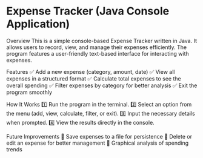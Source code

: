 # Expense Tracker (Java Console Application)
Overview
This is a simple console-based Expense Tracker written in Java. It allows users to record, view, and manage their expenses efficiently. The program features a user-friendly text-based interface for interacting with expenses.

Features
✅ Add a new expense (category, amount, date)
✅ View all expenses in a structured format
✅ Calculate total expenses to see the overall spending
✅ Filter expenses by category for better analysis
✅ Exit the program smoothly

How It Works
1️⃣ Run the program in the terminal.
2️⃣ Select an option from the menu (add, view, calculate, filter, or exit).
3️⃣ Input the necessary details when prompted.
4️⃣ View the results directly in the console.

Future Improvements
🔹 Save expenses to a file for persistence
🔹 Delete or edit an expense for better management
🔹 Graphical analysis of spending trends

